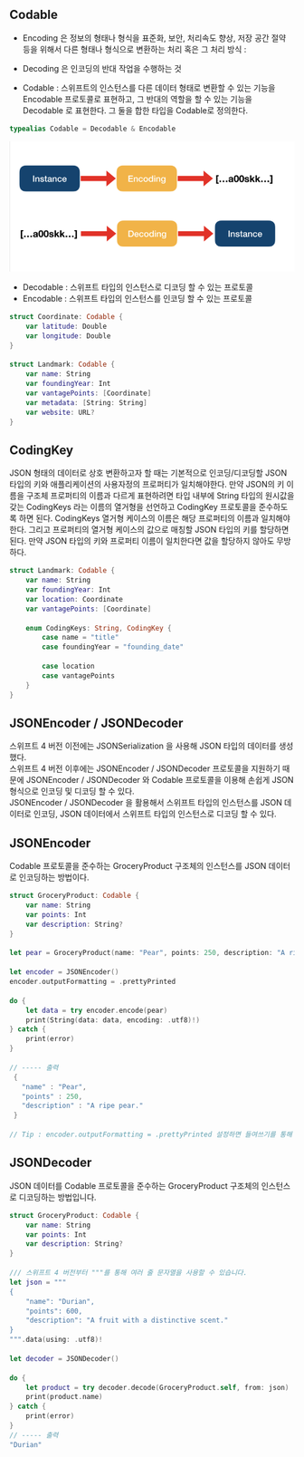 ## Codable

- Encoding 은 정보의 형태나 형식을 표준화, 보안, 처리속도 향상, 저장 공간 절약 등을 위해서 다른 형태나 형식으로 변환하는 처리 혹은 그 처리 방식 :
- Decoding 은 인코딩의 반대 작업을 수행하는 것

- Codable : 스위프트의 인스턴스를 다른 데이터 형태로 변환할 수 있는 기능을 Encodable 프로토콜로 표현하고, 그 반대의 역할을 할 수 있는 기능을 Decodable 로 표현한다. 그 둘을 합한 타입을 Codable로 정의한다.

```swift
typealias Codable = Decodable & Encodable
```

<img src = "../images/codable.png">

- Decodable : 스위프트 타입의 인스턴스로 디코딩 할 수 있는 프로토콜
- Encodable : 스위프트 타입의 인스턴스를 인코딩 할 수 있는 프로토콜

```swift
struct Coordinate: Codable {
	var latitude: Double
	var longitude: Double
}

struct Landmark: Codable {
    var name: String
    var foundingYear: Int
    var vantagePoints: [Coordinate]
    var metadata: [String: String]
    var website: URL?
}
```

## CodingKey

JSON 형태의 데이터로 상호 변환하고자 할 때는 기본적으로 인코딩/디코딩할 JSON 타입의 키와 애플리케이션의 사용자정의 프로퍼티가 일치해야한다. 만약 JSON의 키 이름을 구조체 프로퍼티의 이름과 다르게 표현하려면 타입 내부에 String 타입의 원시값을 갖는 CodingKeys 라는 이름의 열거형을 선언하고 CodingKey 프로토콜을 준수하도록 하면 된다. CodingKeys 열거형 케이스의 이름은 해당 프로퍼티의 이름과 일치해야한다. 그리고 프로퍼티의 열거형 케이스의 값으로 매칭할 JSON 타입의 키를 할당하면 된다. 만약 JSON 타입의 키와 프로퍼티 이름이 일치한다면 값을 할당하지 않아도 무방하다.

```swift
struct Landmark: Codable {
    var name: String
    var foundingYear: Int
    var location: Coordinate
    var vantagePoints: [Coordinate]

    enum CodingKeys: String, CodingKey {
        case name = "title"
        case foundingYear = "founding_date"

        case location
        case vantagePoints
    }
}
```

## JSONEncoder / JSONDecoder

스위프트 4 버전 이전에는 JSONSerialization 을 사용해 JSON 타입의 데이터를 생성했다. <br>
스위프트 4 버전 이후에는 JSONEncoder / JSONDecoder 프로토콜을 지원하기 때문에 JSONEncoder / JSONDecoder 와 Codable 프로토콜을 이용해 손쉽게 JSON 형식으로 인코딩 및 디코딩 할 수 있다. <br>
JSONEncoder / JSONDecoder 을 활용해서 스위프트 타입의 인스턴스를 JSON 데이터로 인코딩, JSON 데이터에서 스위프트 타입의 인스턴스로 디코딩 할 수 있다.

## JSONEncoder

Codable 프로토콜을 준수하는 GroceryProduct 구조체의 인스턴스를 JSON 데이터로 인코딩하는 방법이다.

```swift
struct GroceryProduct: Codable {
    var name: String
    var points: Int
    var description: String?
}

let pear = GroceryProduct(name: "Pear", points: 250, description: "A ripe pear.")

let encoder = JSONEncoder()
encoder.outputFormatting = .prettyPrinted

do {
	let data = try encoder.encode(pear)
	print(String(data: data, encoding: .utf8)!)
} catch {
	print(error)
}

// ----- 출력
 {
   "name" : "Pear",
   "points" : 250,
   "description" : "A ripe pear."
 }

// Tip : encoder.outputFormatting = .prettyPrinted 설정하면 들여쓰기를 통해 가독성이 좋게 출력해줍니다.
```

## JSONDecoder

JSON 데이터를 Codable 프로토콜을 준수하는 GroceryProduct 구조체의 인스턴스로 디코딩하는 방법입니다.

```swift
struct GroceryProduct: Codable {
    var name: String
    var points: Int
    var description: String?
}

/// 스위프트 4 버전부터 """를 통해 여러 줄 문자열을 사용할 수 있습니다.
let json = """
{
    "name": "Durian",
    "points": 600,
    "description": "A fruit with a distinctive scent."
}
""".data(using: .utf8)!

let decoder = JSONDecoder()

do {
	let product = try decoder.decode(GroceryProduct.self, from: json)
	print(product.name)
} catch {
	print(error)
}
// ----- 출력
"Durian"
```
